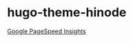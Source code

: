 # hugo-theme-hinode


[Google PageSpeed Insights](https://pagespeed.web.dev/report?url=https%3A%2F%2Fhinode-demo.markdumay.org%2F)